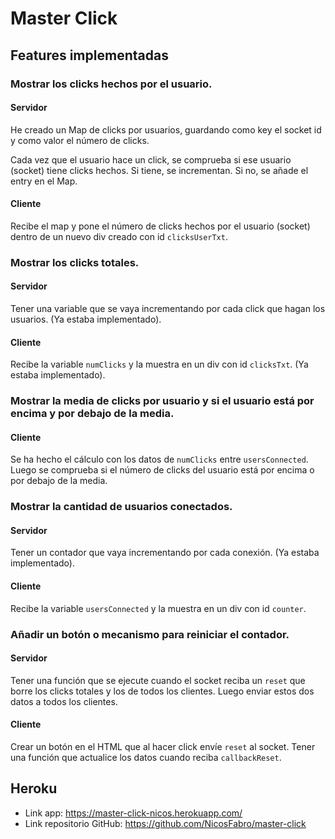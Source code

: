 # Master Click

## Features implementadas

### Mostrar los clicks hechos por el usuario.

#### **Servidor**

He creado un Map de clicks por usuarios, guardando como key el socket id y como valor el número de clicks.

Cada vez que el usuario hace un click, se comprueba si ese usuario (socket) tiene clicks hechos. Si tiene, se incrementan. Si no, se añade el entry en el Map.

#### **Cliente**

Recibe el map y pone el número de clicks hechos por el usuario (socket) dentro de un nuevo div creado con id `clicksUserTxt`.

### Mostrar los clicks totales.

#### **Servidor**

Tener una variable que se vaya incrementando por cada click que hagan los usuarios. (Ya estaba implementado).

#### **Cliente**

Recibe la variable `numClicks` y la muestra en un div con id `clicksTxt`. (Ya estaba implementado).

### Mostrar la media de clicks por usuario y si el usuario está por encima y por debajo de la media.

#### **Cliente**

Se ha hecho el cálculo con los datos de `numClicks` entre `usersConnected`. Luego se comprueba si el número de clicks del usuario está por encima o por debajo de la media.

### Mostrar la cantidad de usuarios conectados.

#### **Servidor**

Tener un contador que vaya incrementando por cada conexión. (Ya estaba implementado).

#### **Cliente**

Recibe la variable `usersConnected` y la muestra en un div con id `counter`.

### Añadir un botón o mecanismo para reiniciar el contador.

#### **Servidor**

Tener una función que se ejecute cuando el socket reciba un `reset` que borre los clicks totales y los de todos los clientes. Luego enviar estos dos datos a todos los clientes.

#### **Cliente**

Crear un botón en el HTML que al hacer click envíe `reset` al socket. Tener una función que actualice los datos cuando reciba `callbackReset`.

## Heroku

* Link app: https://master-click-nicos.herokuapp.com/
* Link repositorio GitHub: https://github.com/NicosFabro/master-click
